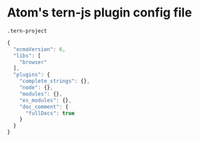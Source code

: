 
# Atom's tern-js plugin config file

`.tern-project`

```js
{
  "ecmaVersion": 6,
  "libs": [
    "browser"
  ],
  "plugins": {
    "complete_strings": {},
    "node": {},
    "modules": {},
    "es_modules": {},
    "doc_comment": {
      "fullDocs": true
    }
  }
}
```